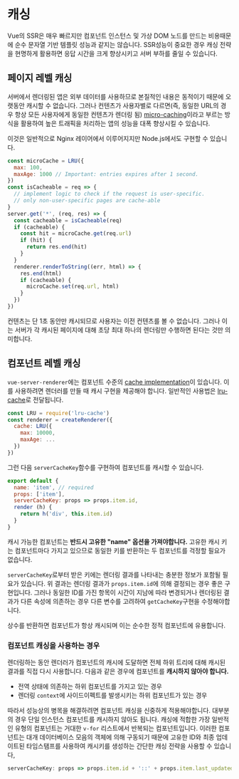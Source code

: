 # 캐싱

Vue의 SSR은 매우 빠르지만 컴포넌트 인스턴스 및 가상 DOM 노드를 만드는 비용때문에 순수 문자열 기반 템플릿 성능과 같지는 않습니다. SSR성능이 중요한 경우 캐싱 전략을 현명하게 활용하면 응답 시간을 크게 향상시키고 서버 부하를 줄일 수 있습니다.

## 페이지 레벨 캐싱

서버에서 렌더링된 앱은 외부 데이터를 사용하므로 본질적인 내용은 동적이기 때문에 오랫동안 캐시할 수 없습니다. 그러나 컨텐츠가 사용자별로 다르면(즉, 동일한 URL의 경우 항상 모든 사용자에게 동일한 컨텐츠가 렌더링 됨) [micro-caching](https://www.nginx.com/blog/benefits-of-microcaching-nginx/)이라고 부르는 방식을 활용하여 높은 트래픽을 처리하는 앱의 성능을 대폭 향상시킬 수 있습니다.

이것은 일반적으로 Nginx 레이어에서 이루어지지만 Node.js에서도 구현할 수 있습니다.

```js
const microCache = LRU({
  max: 100,
  maxAge: 1000 // Important: entries expires after 1 second.
})
const isCacheable = req => {
  // implement logic to check if the request is user-specific.
  // only non-user-specific pages are cache-able
}
server.get('*', (req, res) => {
  const cacheable = isCacheable(req)
  if (cacheable) {
    const hit = microCache.get(req.url)
    if (hit) {
      return res.end(hit)
    }
  }
  renderer.renderToString((err, html) => {
    res.end(html)
    if (cacheable) {
      microCache.set(req.url, html)
    }
  })
})
```

컨텐츠는 단 1초 동안만 캐시되므로 사용자는 이전 컨텐츠를 볼 수 없습니다. 그러나 이는 서버가 각 캐시된 페이지에 대해 초당 최대 하나의 렌더링만 수행하면 된다는 것만 의미합니다.

## 컴포넌트 레벨 캐싱

`vue-server-renderer`에는 컴포넌트 수준의 [cache implementation](./api.md#cache)이 있습니다. 이를 사용하려면 렌더러를 만들 때 캐시 구현을 제공해야 합니다. 일반적인 사용법은 [lru-cache](https://github.com/isaacs/node-lru-cache)로 전달됩니다.

```js
const LRU = require('lru-cache')
const renderer = createRenderer({
  cache: LRU({
    max: 10000,
    maxAge: ...
  })
})
```

그런 다음 `serverCacheKey`함수를 구현하여 컴포넌트를 캐시할 수 있습니다.

```js
export default {
  name: 'item', // required
  props: ['item'],
  serverCacheKey: props => props.item.id,
  render (h) {
    return h('div', this.item.id)
  }
}
```

캐시 가능한 컴포넌트는 **반드시 고유한 "name" 옵션을 가져야합니다.** 고유한 캐시 키는 컴포넌트마다 가지고 있으므로 동일한 키를 반환하는 두 컴포넌트를 걱정할 필요가 없습니다.

`serverCacheKey`로부터 받은 키에는 렌더링 결과를 나타내는 충분한 정보가 포함될 필요가 있습니다. 위 결과는 렌더링 결과가 `props.item.id`에 의해 결정되는 경우 좋은 구현입니다. 그러나 동일한 ID를 가진 항목이 시간이 지남에 따라 변경되거나 렌더링된 결과가 다른 속성에 의존하는 경우 다른 변수를 고려하여 `getCacheKey`구현을 수정해야합니다.

상수를 반환하면 컴포넌트가 항상 캐시되며 이는 순수한 정적 컴포넌트에 유용합니다.

### 컴포넌트 캐싱을 사용하는 경우

렌더링하는 동안 렌더러가 컴포넌트의 캐시에 도달하면 전체 하위 트리에 대해 캐시된 결과를 직접 다시 사용합니다. 다음과 같은 경우에 컴포넌트를 **캐시하지 않아야 합니다.**

- 전역 상태에 의존하는 하위 컴포넌트를 가지고 있는 경우
- 렌더링 `context`에 사이드이펙트를 발생시키는 하위 컴포넌트가 있는 경우

따라서 성능상의 병목을 해결하려면 컴포넌트 캐싱을 신중하게 적용해야합니다. 대부분의 경우 단일 인스턴스 컴포넌트를 캐시하지 않아도 됩니다. 캐싱에 적합한 가장 일반적인 유형의 컴포넌트는 거대한 `v-for` 리스트에서 반복되는 컴포넌트입니다. 이러한 컴포넌트는 대개 데이터베이스 모음의 객체에 의해 구동되기 때문에 고유한 ID와 최종 업데이트된 타임스탬프를 사용하여 캐시키를 생성하는 간단한 캐싱 전략을 사용할 수 있습니다,

```js
serverCacheKey: props => props.item.id + '::' + props.item.last_updated
```
